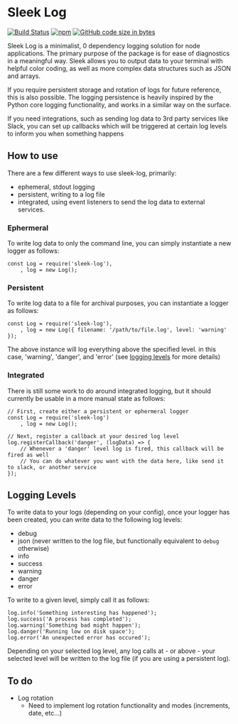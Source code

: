 # Sleek Log
[![Build Status](https://travis-ci.org/cpave3/sleek-log.svg?branch=master)](https://travis-ci.org/cpave3/sleek-log) 
[![npm](https://img.shields.io/npm/dw/sleek-log.svg)](https://www.npmjs.com/package/sleek-log)
[![GitHub code size in bytes](https://img.shields.io/github/languages/code-size/cpave3/sleek-log.svg)](https://github.com/cpave3/sleek-log)

Sleek Log is a minimalist, 0 dependency logging solution for node applications. The primary purpose of the package
is for ease of diagnostics in a meaningful way. Sleek allows you to output data to your terminal with helpful color coding, as well as more complex data structures such as JSON and arrays.

If you require persistent storage and rotation of logs for future reference, this is also possible. The logging persistence is heavily inspired by the Python core logging functionality, and works in a similar way on the surface.

If you need integrations, such as sending log data to 3rd party services like Slack, you can set up callbacks which will be triggered at certain log levels to inform you when something happens

## How to use

There are a few different ways to use sleek-log, primarily:

  - ephemeral, stdout logging
  - persistent, writing to a log file
  - integrated, using event listeners to send the log data to external services.

### Ephermeral

To write log data to only the command line, you can simply instantiate a new logger as follows:

```
const Log = require('sleek-log'),
    , log = new Log();
```

### Persistent

To write log data to a file for archival purposes, you can instantiate a logger as follows:

```
const Log = require('sleek-log'),
    , log = new Log({ filename: '/path/to/file.log', level: 'warning' });
```

The above instance will log everything above the specified level. in this case, 'warning', 'danger', and 'error' (see [logging levels](#logging-levels) for more details)

### Integrated

There is still some work to do around integrated logging, but it should currently be usable in a more manual state as follows:

```
// First, create either a persistent or ephermeral logger
const Log = require('sleek-log')
    , log = new Log();

// Next, register a callback at your desired log level
log.registerCallback('danger', (logData) => {
    // Whenever a 'danger' level log is fired, this callback will be fired as well
    // You can do whatever you want with the data here, like send it to slack, or another service
});
```

## Logging Levels

To write data to your logs (depending on your config), once your logger has been created, you can write data to the following log levels:

  - debug
  - json (never written to the log file, but functionally equivalent to `debug` otherwise)
  - info
  - success
  - warning
  - danger
  - error

To write to a given level, simply call it as follows:

```
log.info('Something interesting has happened');
log.success('A process has completed');
log.warning('Something bad might happen');
log.danger('Running low on disk space');
log.error('An unexpected error has occured');
```

Depending on your selected log level, any log calls at - or above - your selected level will be written to the log file (if you are using a persistent log).

## To do

  - Log rotation
    - Need to implement log rotation functionality and modes (increments, date, etc...)
